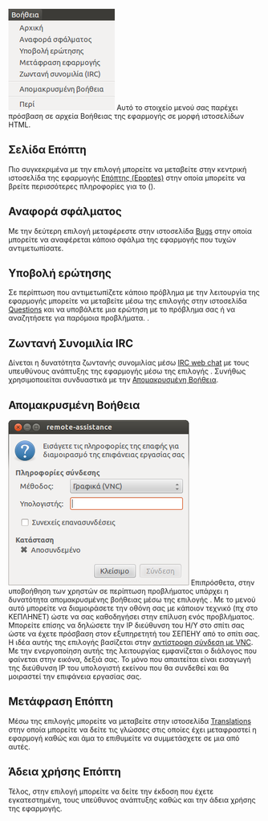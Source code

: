 ![Epoptes_help.png](Epoptes_help.png "Epoptes_help.png") Αυτό το
στοιχείο μενού σας παρέχει πρόσβαση σε αρχεία Βοήθειας της εφαρμογής
σε μορφή ιστοσελίδων HTML.



## Σελίδα Επόπτη

Πιο συγκεκριμένα με την επιλογή  μπορείτε να μεταβείτε στην κεντρική
ιστοσελίδα της εφαρμογής [Επόπτης (Epoptes)](http://www.epoptes.org)
στην οποία μπορείτε να βρείτε περισσότερες πληροφορίες για το  ().

## Αναφορά σφάλματος

Με την δεύτερη επιλογή  μεταφέρεστε στην ιστοσελίδα
[Bugs](https://bugs.launchpad.net/epoptes) στην οποία μπορείτε να
αναφέρεται κάποιο σφάλμα της εφαρμογής που τυχών αντιμετωπίσατε.

## Υποβολή ερώτησης

Σε περίπτωση που αντιμετωπίζετε κάποιο πρόβλημα με την λειτουργία της
εφαρμογής μπορείτε να μεταβείτε μέσω της επιλογής  στην ιστοσελίδα
[Questions](https://answers.launchpad.net/epoptes) και να υποβάλετε μια
ερώτηση με το πρόβλημα σας ή να αναζητήσετε για παρόμοια προβλήματα. .

## Ζωντανή Συνομιλία IRC

Δίνεται η δυνατότητα ζωντανής συνομιλίας μέσω [IRC web
chat](https://ts.sch.gr/wiki/IRC) με τους υπευθύνους ανάπτυξης της εφαρμογής μέσω
της επιλογής . Συνήθως χρησιμοποιείται συνδυαστικά με την
[Απομακρυσμένη Βοήθεια](#Απομακρυσμένη_Βοήθεια).

## Απομακρυσμένη Βοήθεια

![Epoptes_remote_assistance.png](Epoptes_remote_assistance.png
"Epoptes_remote_assistance.png") Επιπρόσθετα, στην υποβοήθηση των
χρηστών σε περίπτωση προβλήματος υπάρχει η δυνατότητα
απομακρυσμένης βοήθειας μέσω της επιλογής . Με το μενού αυτό
μπορείτε να διαμοιράσετε την οθόνη σας με κάποιον τεχνικό (πχ στο
ΚΕΠΛΗΝΕΤ) ώστε να σας καθοδηγήσει στην επίλυση ενός προβλήματος.
Μπορείτε επίσης να δηλώσετε την IP διεύθυνση του Η/Υ στο σπίτι σας ώστε
να έχετε πρόσβαση στον εξυπηρετητή του ΣΕΠΕΗΥ από το σπίτι σας. Η ιδέα
αυτής της επιλογής βασίζεται στην [αντίστροφη σύνδεση με
VNC](../Προχωρημένα/Απομακρυσμένη_πρόσβαση.md#Αντίστροφη_σύνδεση_με_VNC).
Με την ενεργοποίηση αυτής της λειτουργίας εμφανίζεται ο διάλογος που
φαίνεται στην εικόνα, δεξιά σας. Το μόνο που απαιτείται είναι
εισαγωγή της διεύθυνση IP του υπολογιστή εκείνου που θα συνδεθεί
και θα μοιραστεί την επιφάνεια εργασίας σας.








## Μετάφραση Επόπτη

Μέσω της επιλογής  μπορείτε να μεταβείτε στην ιστοσελίδα
[Translations](http://www.epoptes.org/translations) στην οποία μπορείτε
να δείτε τις γλώσσες στις οποίες έχει μεταφραστεί η εφαρμογή καθώς και
άμα το επιθυμείτε να συμμετάσχετε σε μια από αυτές.

## Άδεια χρήσης Επόπτη

Τέλος, στην επιλογή  μπορείτε να δείτε την έκδοση που έχετε
εγκατεστημένη, τους υπεύθυνος ανάπτυξης καθώς και την άδεια
χρήσης της εφαρμογής.
